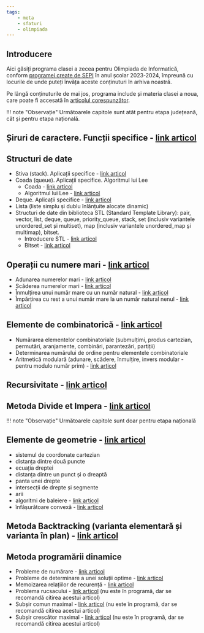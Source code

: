```yaml
---
tags:
    - meta
    - sfaturi
    - olimpiada
---
```


## Introducere

Aici găsiți programa clasei a zecea pentru Olimpiada de Informatică, conform
[programei create de
SEPI](https://sepi.ro/assets/upload-file/oni2024/Programa%20pentru%20olimpiada%20de%20informatica_gimnaziu%20si%20liceu.pdf)
în anul școlar 2023-2024, împreună cu locurile de unde puteți învăța aceste
conținuturi în arhiva noastră.

Pe lângă conținuturile de mai jos, programa include și materia clasei a noua,
care poate fi accesată în [articolul corespunzător](./clasa-IX.md).

!!! note "Observație"
    Următoarele capitole sunt atât pentru etapa județeană, cât și pentru etapa națională.

## Șiruri de caractere. Funcții specifice - [link articol](../cppintro/strings.md)

## Structuri de date

- Stiva (stack). Aplicații specifice - [link
  articol](../mediu/stack.md)
- Coada (queue). Aplicații specifice. Algoritmul lui Lee
  - Coada - [link articol](../mediu/queue.md)
  - Algoritmul lui Lee - [link
    articol](../mediu/lee.md#algoritmul-lui-lee-flood-fill-iterativ)
- Deque. Aplicații specifice - [link
  articol](../mediu/deque.md)
- Lista (liste simplu și dublu înlănțuite alocate dinamic)
- Structuri de date din biblioteca STL (Standard Template Library): pair,
  vector, list, deque, queue, priority_queue, stack, set (inclusiv variantele
  unordered_set și multiset), map (inclusiv variantele unordered_map și
  multimap), bitset.
  - Introducere STL - [link articol](../cppintro/stl.md)
  - Bitset - [link articol](../dificil/bitsets.md)

## Operații cu numere mari - [link articol](../mediu/bignum.md)

- Adunarea numerelor mari - [link
  articol](../mediu/bignum.md#adunarea-numerelor-mari/)
- Scăderea numerelor mari - [link
  articol](../mediu/bignum.md#scaderea-numerelor-mari)
- Înmulțirea unui număr mare cu un număr natural - [link
  articol](../mediu/bignum.md#inmultirea-unui-numar-mare-cu-un-numar-mic)
- Împărțirea cu rest a unui număr mare la un număr natural nenul - [link
  articol](../mediu/bignum.md#impartirea-unui-numar-mare-la-un-numar-mic)

## Elemente de combinatorică - [link articol](../mediu/intro-combinatorics.md)

- Numărarea elementelor combinatoriale (submulțimi, produs cartezian, permutări,
  aranjamente, combinări, parantezări, partiții)
- Determinarea numărului de ordine pentru elementele combinatoriale
- Aritmetică modulară (adunare, scădere, înmulțire, invers modular - pentru
  modulo număr prim) - [link
  articol](../mediu/pow-log.md#fundamente-ale-calcului-modular)

## Recursivitate - [link articol](../cppintro/functions.md#functii-recursive)

## Metoda Divide et Impera - [link articol](../mediu/divide-et-impera.md)

!!! note "Observație"
    Următoarele capitole sunt doar pentru etapa națională

## Elemente de geometrie - [link articol](../mediu/basic-geometry.md)

- sistemul de coordonate cartezian
- distanța dintre două puncte
- ecuația dreptei
- distanța dintre un punct și o dreaptă
- panta unei drepte
- intersecții de drepte și segmente
- arii
- algoritmi de baleiere - [link
  articol](../dificil/sweep-line.md)
- înfășurătoare convexă - [link
  articol](../dificil/convex-hull.md)

## Metoda Backtracking (varianta elementară și varianta în plan) - [link articol](../mediu/backtracking.md)

## Metoda programării dinamice

- Probleme de numărare - [link articol](../usor/intro-dp.md)
- Probleme de determinare a unei soluții optime - [link
  articol](../usor/intro-dp.md)
- Memoizarea relațiilor de recurență - [link
  articol](../usor/intro-dp.md#clasificare)  
- Problema rucsacului - [link articol](../mediu/knapsack.md)
  (nu este în programă, dar se recomandă citirea acestui articol)
- Subșir comun maximal - [link articol](../mediu/lcs.md) (nu
  este în programă, dar se recomandă citirea acestui articol)
- Subșir crescător maximal - [link articol](../mediu/lis.md)
  (nu este în programă, dar se recomandă citirea acestui articol)
